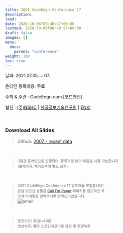 ```yaml
---
title: 2021 CodeEngn Conference 17
description: 
lead: 
date: 2020-10-06T08:48:57+00:00
lastmod: 2020-10-06T08:48:57+00:00
draft: false
images: []
menu:
  docs:
    parent: "conference"
weight: 100
toc: true
---
```


날짜: 2021.07.05. ~ 07. &nbsp;

온라인 등록비용: 무료 &nbsp;

주최 & 주관 : CodeEngn.com [코드엔진] &nbsp;

협찬 : <a href='https://www.nshc.net' target='_blank'>(주)NSHC</a> | <a href='https://kitri.re.kr' target='_blank'>한국정보기술연구원</a> | <a href='https://enki.co.kr' target='_blank'>ENKI</a> &nbsp;

<br />

### Download All Slides

> Github: <a href='https://github.com/codeengn/codeengn-conference' target='_blank'>2007 - recent data</a>
 
<br />

> <small>3일간 온라인으로 진행되며, 등록과정 없이 무료로 시청 가능합니다<br />
> (홈페이지, 페이스북에 별도 공지) </small>

<br />

> <small>2021 CodeEngn Conference 17 발표자를 모집합니다!<br />
> 관심 있으신 분들은 <a href='/conference/cfp/' target='_blank'>Call For Paper</a> 페이지를 참고하신 후<br />
> 아래 이메일로 연락주시면 연락드리겠습니다.</small><br />
![email](email.png)

<br />

> <small>발표시간: 30분~40분 <br />
> 영상녹화: 화면 스크린레코더로 음성 및 화면녹화 </small>
 

